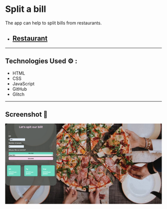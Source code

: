 # Split a bill

The app can help to split bills from restaurants.

- ## [Restaurant](https://restaurant-splitbill.glitch.me/)

---

## Technologies Used ⚙️ :

- HTML
- CSS
- JavaScript
- GitHub
- Glitch

---

## Screenshot 📸

![Example 1](./style/sreen1.png)
